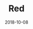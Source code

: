 ---
title: Red
date: '2018-10-08'
thumb_image: images/mar-3yo/mar-red.jpg
thumb_image_alt: Red
image: images/mar-3yo/mar-red.jpg
image_alt: Red
template: project
---	